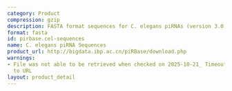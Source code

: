 ```yaml
---
category: Product
compression: gzip
description: FASTA format sequences for C. elegans piRNAs (version 3.0)
format: fasta
id: pirbase.cel-sequences
name: C. elegans piRNA Sequences
product_url: http://bigdata.ibp.ac.cn/piRBase/download.php
warnings:
- File was not able to be retrieved when checked on 2025-10-21_ Timeout connecting
  to URL
layout: product_detail
---
```

